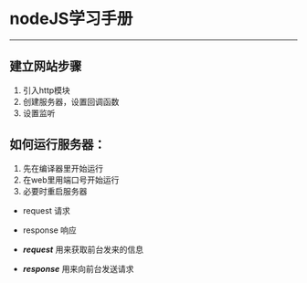 nodeJS学习手册
===
***
## 建立网站步骤
1. 引入http模块
2. 创建服务器，设置回调函数
3. 设置监听

## 如何运行服务器：
1. 先在编译器里开始运行
2. 在web里用端口号开始运行
1. 必要时重启服务器

* request 请求 
* response 响应

* ***request*** 用来获取前台发来的信息
* ***response*** 用来向前台发送请求